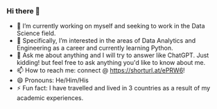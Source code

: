 ### Hi there 👋

<!--
**aldev007/aldev007** is a ✨ _special_ ✨ repository because its `README.md` (this file) appears on your GitHub profile.

Here are some ideas to get you started: -->

- 🔭 I’m currently working on myself and seeking to work in the Data Science field.
- 🌱 Specifically, I’m interested in the areas of Data Analytics and Engineering as a career and currently learning Python.
- 💬 Ask me about anything and I will try to answer like ChatGPT. Just kidding! but feel free to ask anything you'd like to know about me.
- 📫 How to reach me: connect @ https://shorturl.at/ePRW6!
- 😄 Pronouns: He/Him/His
- ⚡ Fun fact: I have travelled and lived in 3 countries as a result of my academic experiences.
